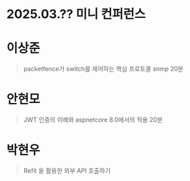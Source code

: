 2025.03.?? 미니 컨퍼런스
=============

# 이상준
> packetfence가 switch를 제어하는 핵심 프로토콜 snmp
> 20분

# 안현모
> JWT 인증의 이해와 aspnetcore 8.0에서의 적용
> 20분

# 박현우
> Refit 을 활용한 외부 API 호출하기